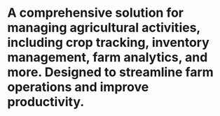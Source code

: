 # A comprehensive solution for managing agricultural activities, including crop tracking, inventory management, farm analytics, and more. Designed to streamline farm operations and improve productivity.
